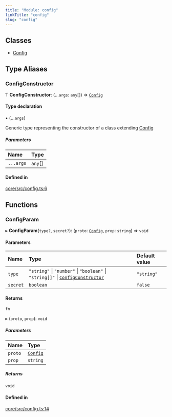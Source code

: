 ```yaml
---
title: "Module: config"
linkTitle: "config"
slug: "config"
---
```


## Classes

-   [Config](../../classes/config.Config)

## Type Aliases

### ConfigConstructor

Ƭ **ConfigConstructor**: (...`args`: `any`[]) =>
[`Config`](../../classes/config.Config)

#### Type declaration

• (...`args`)

Generic type representing the constructor of a class extending
[Config](../../classes/config.Config)

##### Parameters

| Name      | Type    |
| :-------- | :------ |
| `...args` | `any`[] |

#### Defined in

[core/src/config.ts:6](https://github.com/padloc/padloc/blob/b00eb4fd/packages/core/src/config.ts#L6)

## Functions

### ConfigParam

▸ **ConfigParam**(`type?`, `secret?`): (`proto`:
[`Config`](../../classes/config.Config), `prop`: `string`) => `void`

#### Parameters

| Name     | Type                                                                                                          | Default value |
| :------- | :------------------------------------------------------------------------------------------------------------ | :------------ |
| `type`   | `"string"` \| `"number"` \| `"boolean"` \| `"string[]"` \| [`ConfigConstructor`](../config#configconstructor) | `"string"`    |
| `secret` | `boolean`                                                                                                     | `false`       |

#### Returns

`fn`

▸ (`proto`, `prop`): `void`

##### Parameters

| Name    | Type                                    |
| :------ | :-------------------------------------- |
| `proto` | [`Config`](../../classes/config.Config) |
| `prop`  | `string`                                |

##### Returns

`void`

#### Defined in

[core/src/config.ts:14](https://github.com/padloc/padloc/blob/b00eb4fd/packages/core/src/config.ts#L14)
